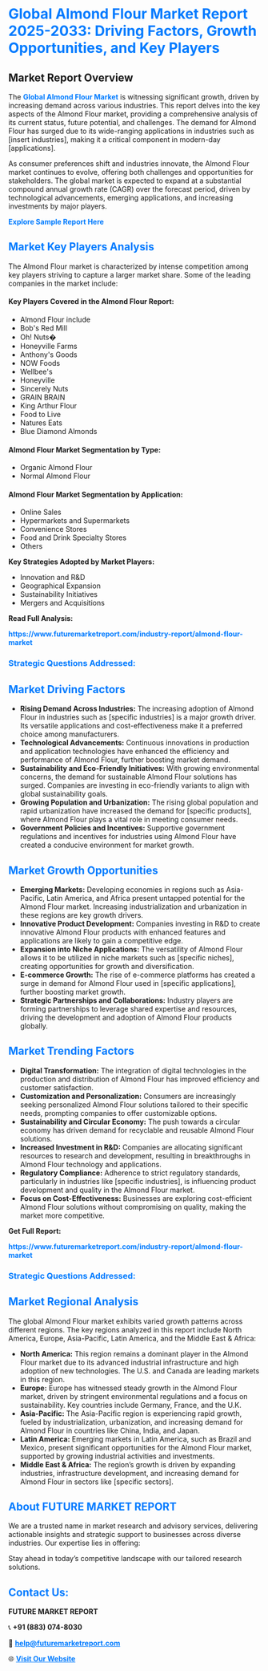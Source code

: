 <h1 style="color: #007BFF;">Global Almond Flour Market Report 2025-2033: Driving Factors, Growth Opportunities, and Key Players</h1>

<section id="overview">
<h2>Market Report Overview</h2>
<p>The <a href="https://www.futuremarketreport.com/industry-report/almond-flour-market" style="color: #007BFF; text-decoration: none;"><strong>Global Almond Flour Market</strong></a> is witnessing significant growth, driven by increasing demand across various industries. This report delves into the key aspects of the Almond Flour market, providing a comprehensive analysis of its current status, future potential, and challenges. The demand for Almond Flour has surged due to its wide-ranging applications in industries such as [insert industries], making it a critical component in modern-day [applications].</p>
<p>As consumer preferences shift and industries innovate, the Almond Flour market continues to evolve, offering both challenges and opportunities for stakeholders. The global market is expected to expand at a substantial compound annual growth rate (CAGR) over the forecast period, driven by technological advancements, emerging applications, and increasing investments by major players.</p>
</section>

<section id="overview">
<p><a href="https://www.futuremarketreport.com/request-sample/reportId=99901" style="color: #007BFF; text-decoration: none;"><strong>Explore Sample Report Here</strong></a></p>
</section>

<section id="key-players">
<h2 style="color: #007BFF;">Market Key Players Analysis</h2>
<p>The Almond Flour market is characterized by intense competition among key players striving to capture a larger market share. Some of the leading companies in the market include:</p>
<h4>Key Players Covered in the Almond Flour Report:</h4>
<ul><li>Almond Flour include</li><li>Bob&#039;s Red Mill</li><li>Oh! Nuts�</li><li>Honeyville Farms</li><li>Anthony&#039;s Goods</li><li>NOW Foods</li><li>Wellbee&#039;s</li><li>Honeyville</li><li>Sincerely Nuts</li><li>GRAIN BRAIN</li><li>King Arthur Flour</li><li>Food to Live</li><li>Natures Eats</li><li>Blue Diamond Almonds</li></ul>
<h4>Almond Flour Market Segmentation by Type:</h4>
<ul><li>Organic Almond Flour</li><li>Normal Almond Flour</li></ul>

<h4>Almond Flour Market Segmentation by Application:</h4>
<ul><li>Online Sales</li><li>Hypermarkets and Supermarkets</li><li>Convenience Stores</li><li>Food and Drink Specialty Stores</li><li>Others</li></ul>
<p><strong>Key Strategies Adopted by Market Players:</strong></p>
<ul>
<li>Innovation and R&D</li>
<li>Geographical Expansion</li>
<li>Sustainability Initiatives</li>
<li>Mergers and Acquisitions</li>
</ul>
</section>

<section>
<p><strong>Read Full Analysis: </strong></p><a href="https://www.futuremarketreport.com/industry-report/almond-flour-market" style="color: #007BFF; text-decoration: none;"><strong>https://www.futuremarketreport.com/industry-report/almond-flour-market</strong></a>
<h3 style="color: #007BFF;">Strategic Questions Addressed:</h3>
</section>

<section id="driving-factors">
<h2 style="color: #007BFF;">Market Driving Factors</h2>
<ul>
<li><strong>Rising Demand Across Industries:</strong> The increasing adoption of Almond Flour in industries such as [specific industries] is a major growth driver. Its versatile applications and cost-effectiveness make it a preferred choice among manufacturers.</li>
<li><strong>Technological Advancements:</strong> Continuous innovations in production and application technologies have enhanced the efficiency and performance of Almond Flour, further boosting market demand.</li>
<li><strong>Sustainability and Eco-Friendly Initiatives:</strong> With growing environmental concerns, the demand for sustainable Almond Flour solutions has surged. Companies are investing in eco-friendly variants to align with global sustainability goals.</li>
<li><strong>Growing Population and Urbanization:</strong> The rising global population and rapid urbanization have increased the demand for [specific products], where Almond Flour plays a vital role in meeting consumer needs.</li>
<li><strong>Government Policies and Incentives:</strong> Supportive government regulations and incentives for industries using Almond Flour have created a conducive environment for market growth.</li>
</ul>
</section>

<section id="growth-opportunities">
<h2 style="color: #007BFF;">Market Growth Opportunities</h2>
<ul>
<li><strong>Emerging Markets:</strong> Developing economies in regions such as Asia-Pacific, Latin America, and Africa present untapped potential for the Almond Flour market. Increasing industrialization and urbanization in these regions are key growth drivers.</li>
<li><strong>Innovative Product Development:</strong> Companies investing in R&D to create innovative Almond Flour products with enhanced features and applications are likely to gain a competitive edge.</li>
<li><strong>Expansion into Niche Applications:</strong> The versatility of Almond Flour allows it to be utilized in niche markets such as [specific niches], creating opportunities for growth and diversification.</li>
<li><strong>E-commerce Growth:</strong> The rise of e-commerce platforms has created a surge in demand for Almond Flour used in [specific applications], further boosting market growth.</li>
<li><strong>Strategic Partnerships and Collaborations:</strong> Industry players are forming partnerships to leverage shared expertise and resources, driving the development and adoption of Almond Flour products globally.</li>
</ul>
</section>

<section id="trending-factors">
<h2 style="color: #007BFF;">Market Trending Factors</h2>
<ul>
<li><strong>Digital Transformation:</strong> The integration of digital technologies in the production and distribution of Almond Flour has improved efficiency and customer satisfaction.</li>
<li><strong>Customization and Personalization:</strong> Consumers are increasingly seeking personalized Almond Flour solutions tailored to their specific needs, prompting companies to offer customizable options.</li>
<li><strong>Sustainability and Circular Economy:</strong> The push towards a circular economy has driven demand for recyclable and reusable Almond Flour solutions.</li>
<li><strong>Increased Investment in R&D:</strong> Companies are allocating significant resources to research and development, resulting in breakthroughs in Almond Flour technology and applications.</li>
<li><strong>Regulatory Compliance:</strong> Adherence to strict regulatory standards, particularly in industries like [specific industries], is influencing product development and quality in the Almond Flour market.</li>
<li><strong>Focus on Cost-Effectiveness:</strong> Businesses are exploring cost-efficient Almond Flour solutions without compromising on quality, making the market more competitive.</li>
</ul>
</section>

<section>
<p><strong>Get Full Report: </strong></p><a href="https://www.futuremarketreport.com/industry-report/almond-flour-market" style="color: #007BFF; text-decoration: none;"><strong>https://www.futuremarketreport.com/industry-report/almond-flour-market</strong></a>
<h3 style="color: #007BFF;">Strategic Questions Addressed:</h3>
</section>


<section id="regional-analysis">
<h2 style="color: #007BFF;">Market Regional Analysis</h2>
<p>The global Almond Flour market exhibits varied growth patterns across different regions. The key regions analyzed in this report include North America, Europe, Asia-Pacific, Latin America, and the Middle East & Africa:</p>
<ul>
<li><strong>North America:</strong> This region remains a dominant player in the Almond Flour market due to its advanced industrial infrastructure and high adoption of new technologies. The U.S. and Canada are leading markets in this region.</li>
<li><strong>Europe:</strong> Europe has witnessed steady growth in the Almond Flour market, driven by stringent environmental regulations and a focus on sustainability. Key countries include Germany, France, and the U.K.</li>
<li><strong>Asia-Pacific:</strong> The Asia-Pacific region is experiencing rapid growth, fueled by industrialization, urbanization, and increasing demand for Almond Flour in countries like China, India, and Japan.</li>
<li><strong>Latin America:</strong> Emerging markets in Latin America, such as Brazil and Mexico, present significant opportunities for the Almond Flour market, supported by growing industrial activities and investments.</li>
<li><strong>Middle East & Africa:</strong> The region’s growth is driven by expanding industries, infrastructure development, and increasing demand for Almond Flour in sectors like [specific sectors].</li>
</ul>
</section>

<footer>
<h2 style="color: #007BFF;">About FUTURE MARKET REPORT</h2>
<p>We are a trusted name in market research and advisory services, delivering actionable insights and strategic support to businesses across diverse industries. Our expertise lies in offering:</p>

<p>Stay ahead in today’s competitive landscape with our tailored research solutions.</p>

<h2 style="color: #007BFF;">Contact Us:</h2>
<p><strong>FUTURE MARKET REPORT</strong></p>
<p>📞 <strong>+91 (883) 074-8030</strong></p>
<p>📧 <strong><a href="mailto:help@futuremarketreport.com" style="color: #007BFF;">help@futuremarketreport.com</a></strong></p>
<p>🌐 <strong><a href="https://www.futuremarketreport.com/" style="color: #007BFF;">Visit Our Website</a></strong></p>
</footer>